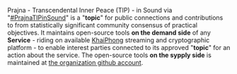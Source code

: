 Prajna - Transcendental Inner Peace (TIP) - in Sound via "<a href="https://blog.khaiphong.io/2017/12/nature-of-things.html#Section_2.1" target="_blank">#PrajnaTIPinSound</a>" is a "<b>topic</b>" for public connections and contributions to from statistically significant community consensus of practical objectives. It maintains open-source tools <b>on the demand side</b> of any <b>Service</b> - riding on available <a href="https://github.com/khaiphong/" target="_blank">KhaiPhong</a> streaming and cryptographic platform - to enable interest parties connected to its approved "<b>topic</b>" for an action about the service. The open-source tools <b>on the sypply side</b> is maintained at <a href="https://github.com/prajnakhaiphong/prajnatipinsound" target="_blank">the organization github account</a>.
